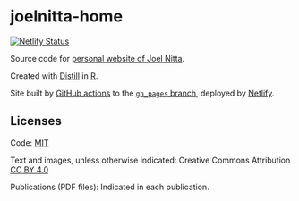 # joelnitta-home

[![Netlify Status](https://api.netlify.com/api/v1/badges/4dec3009-d025-4fdf-b25e-76e98b2f34e1/deploy-status)](https://app.netlify.com/sites/laughing-cray-e2c0db/deploys)

Source code for [personal website of Joel Nitta](https://www.joelnitta.com).

Created with [Distill](https://rstudio.github.io/distill/) in [R](https://www.r-project.org/). 

Site built by [GitHub actions](.github/workflows/build_site.yml) to the [`gh_pages` branch](https://github.com/joelnitta/joelnitta-home/tree/gh-pages), deployed by [Netlify](https://www.netlify.com/).

## Licenses

Code: [MIT](LICENSE)

Text and images, unless otherwise indicated: Creative Commons Attribution [CC BY 4.0](https://creativecommons.org/licenses/by/4.0/legalcode)

Publications (PDF files): Indicated in each publication.